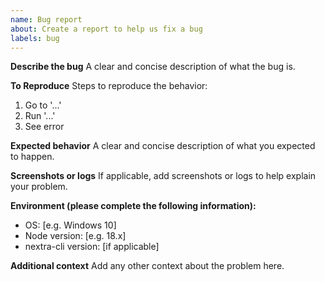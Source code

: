 ```yaml
---
name: Bug report
about: Create a report to help us fix a bug
labels: bug
---
```


**Describe the bug**
A clear and concise description of what the bug is.

**To Reproduce**
Steps to reproduce the behavior:

1. Go to '...'
2. Run '...'
3. See error

**Expected behavior**
A clear and concise description of what you expected to happen.

**Screenshots or logs**
If applicable, add screenshots or logs to help explain your problem.

**Environment (please complete the following information):**

- OS: [e.g. Windows 10]
- Node version: [e.g. 18.x]
- nextra-cli version: [if applicable]

**Additional context**
Add any other context about the problem here.
